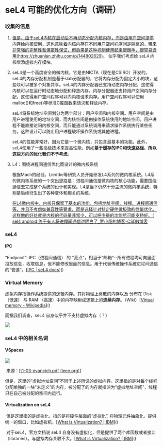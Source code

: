 # seL4 可能的优化方向（调研）



### 收集的信息

1. [但是，由于seL4内核在启动后不再动态分配内核内存，而是由用户空间提供内存给内核使用，这也意味着内核内存在不同用户空间程序间是隔离的，带来非常强的完整性和保密性保证，但后果是这种机制使用起来很棘手，很容易误用](https://zhuanlan.zhihu.com/p/144802629)(https://zhuanlan.zhihu.com/p/144802629)。 似乎我们考虑给 seL4 内核增添虚拟内存模块。

2. seL4是一个高度安全的微内核，它是由NICTA（现在是CSIRO）开发的。seL4的内存分配机制是基于slab分配器的，它将内存分配为固定大小的块，这些块可以被多个对象共享。seL4的内存分配器还支持动态内存分配，这使得内核可以在运行时动态地分配和释放内存。内存分配器还支持用户空间内存分配，这使得用户空间程序可以向内核请求内存。用户空间程序可以使用malloc()和free()等标准C库函数来请求和释放内存。

   seL4将系统地址空间划分为两个部分：用户空间和内核空间。用户空间是由用户进程使用的地址空间，而内核空间是由操作系统使用的地址空间。用户进程不能直接访问内核空间，而只能通过系统调用来请求操作系统执行某些任务。这种设计可以防止用户进程破坏操作系统或其他进程。

   seL4的性能非常好，因为它是一个微内核，只包含最基本的功能。此外，seL4使用了一些高级技术来提高性能，例如**基于缓存的IPC和快速路径**。**所以这些方向的优化我们不予考虑**。

3. L4：围绕进程间通信优化而设计的微内核系统

   根据Mach的经验，Liedtke等研究人员开始研发L4系列的微内核系统。L4系列微内核系统的一个突出思路是：进程间通信是微内核的核心功能，需要围绕通信去完成整个系统的设计和实现。L4是当下仍然十分主流的微内核系统，特别是后续衍生出了各种变体和相关的系统。

   [在L4微内核中，内核只保留了基本的功能，包括地址空间、线程、进程间通信等，并且不考虑如兼容性等要求，而是选择针对特定硬件做极致的性能优化。这样做的好处就是内核的代码量非常少，可以把少量的功能尽可能支持好。( sel4 android,终于有人将进程间通信讲明白了_贾小阳的博客-CSDN博客](https://blog.csdn.net/weixin_34803738/article/details/117640024)



### seL4

#### IPC

“Endpoint”: IPC（进程间通信） 的 "亮点"，相当于“邮箱”--所有进程均可向里面投放信息，收取信息，但不能修改里面的信息。用于代替传统操作系统进程间通信的“管道”。[[IPC | seL4 docs](https://docs.sel4.systems/Tutorials/ipc.html)]()



### Virtual Memory

虚拟内存指操作系统提供的逻辑内存。其将物理上离散的内存以及 分布在 Disk（低速） 与 RAM （高速）中的内存映射成逻辑上的**连续内存**。（Wiki）[[Virtual memory - Wikipedia](https://en.wikipedia.org/wiki/Virtual_memory)]()

而据我们调查，seL4 自身似乎并不支持虚拟内存（？）

![](.\Virtual_Memory.png)



### seL4 中的相关名词

#### VSpaces

![](.\VSpace_in_seL4.png)

​		来源：[[t1-03-evancich.pdf (ieee.org)](http://secdev.ieee.org/wp-content/uploads/2020/11/t1-03-evancich.pdf)]

​		但是，这里的“虚拟地址空间”不同于上述所说的虚拟内存。这里指的是对每个线程分配单独的一块“未定义”的内存，被分配了的内存就指派为“虚拟地址空间”，线程只在自己被分配的空间内运行。



#### Virtualization on seL4

​		但是这里指的是虚拟化，指的是将硬件层面的“虚拟化”, 将物理元件抽象化，提供统一的借口，比如虚拟机。[[What is Virtualization? | IBM](https://www.ibm.com/topics/virtualization)]()

​		对于seL4，官方文档说 seL4 自身没有虚拟化，但是提供了两个库函数或者接口（libraries）。与虚拟内存关联不大。[[What is Virtualization? | IBM](https://www.ibm.com/topics/virtualization)]()

